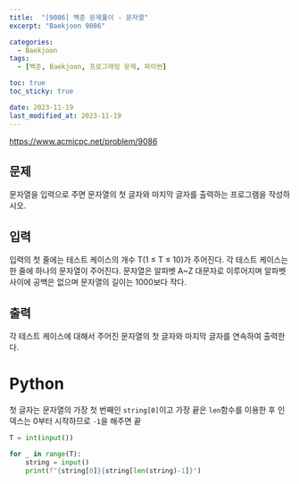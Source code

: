 ```yaml
---
title:  "[9086] 백준 문제풀이 - 문자열"
excerpt: "Baekjoon 9086"

categories:
  - Baekjoon
tags:
  - [백준, Baekjoon, 프로그래밍 문제, 파이썬]

toc: true
toc_sticky: true

date: 2023-11-19
last_modified_at: 2023-11-19
---
```


https://www.acmicpc.net/problem/9086

## 문제
문자열을 입력으로 주면 문자열의 첫 글자와 마지막 글자를 출력하는 프로그램을 작성하시오.

## 입력
입력의 첫 줄에는 테스트 케이스의 개수 T(1 ≤ T ≤ 10)가 주어진다. 각 테스트 케이스는 한 줄에 하나의 문자열이 주어진다. 문자열은 알파벳 A~Z 대문자로 이루어지며 알파벳 사이에 공백은 없으며 문자열의 길이는 1000보다 작다.

## 출력
각 테스트 케이스에 대해서 주어진 문자열의 첫 글자와 마지막 글자를 연속하여 출력한다.

# Python

첫 글자는 문자열의 가장 첫 번째인 ``string[0]``이고 가장 끝은 ``len``함수를 이용한 후 인덱스는 0부터 시작하므로 ``-1``을 해주면 끝

```py
T = int(input())

for _ in range(T):
    string = input()
    print(f"{string[0]}{string[len(string)-1]}")
```